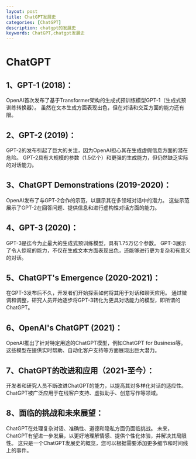 ```yaml
---
layout: post
title: ChatGPT发展史
categories: [ChatGPT]
description: chatgpt的发展史
keywords: ChatGPT,chatgpt发展史
---
```


# ChatGPT

## 1、GPT-1 (2018)：

OpenAI首次发布了基于Transformer架构的生成式预训练模型GPT-1（生成式预训练转换器）。
虽然在文本生成方面表现出色，但在对话和交互方面的能力还有限。

## 2、GPT-2 (2019)：

GPT-2的发布引起了巨大的关注，因为OpenAI担心其在生成虚假信息方面的潜在危险。
GPT-2具有大规模的参数（1.5亿个）和更强的生成能力，但仍然缺乏实际的对话能力。

## 3、ChatGPT Demonstrations (2019-2020)：

OpenAI发布了与GPT-2合作的示范，以展示其在多领域对话中的潜力。
这些示范展示了GPT-2在回答问题、提供信息和进行虚构性对话方面的能力。

## 4、GPT-3 (2020)：

GPT-3是迄今为止最大的生成式预训练模型，具有1.75万亿个参数。
GPT-3展示了令人惊叹的能力，不仅在生成文本方面表现出色，还能够进行更为复杂和有意义的对话。

## 5、ChatGPT's Emergence (2020-2021)：

在GPT-3发布后不久，开发者们开始探索如何将其用于对话和聊天应用。
通过微调和调整，研究人员开始逐步将GPT-3转化为更具对话能力的模型，即所谓的ChatGPT。

## 6、OpenAI's ChatGPT (2021)：

OpenAI推出了针对特定用途的ChatGPT模型，例如ChatGPT for Business等。
这些模型在提供实时帮助、自动化客户支持等方面展现出巨大潜力。

## 7、ChatGPT的改进和应用（2021-至今）：

开发者和研究人员不断改进ChatGPT的能力，以提高其对多样化对话的适应性。
ChatGPT被广泛应用于在线客户支持、虚拟助手、创意写作等领域。

## 8、面临的挑战和未来展望：

ChatGPT在处理复杂对话、准确性、道德和隐私方面仍面临挑战。
未来，ChatGPT有望进一步发展，以更好地理解情感、提供个性化体验，并解决其局限性。
这只是一个ChatGPT发展史的概览，您可以根据需要添加更多细节和时间线上的事件。
